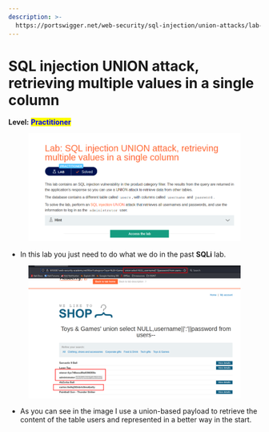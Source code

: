 ```yaml
---
description: >-
  https://portswigger.net/web-security/sql-injection/union-attacks/lab-retrieve-multiple-values-in-single-column
---
```


# SQL injection UNION attack, retrieving multiple values in a single column

**Level:** <mark style="color:blue;">**Practitioner**</mark>

<figure><img src="../../../../../.gitbook/assets/SQLinjectionUNIONattackretrievingmultiplevaluesinasinglecolumn1 (1).png" alt=""><figcaption></figcaption></figure>

* In this lab you just need to do what we do in the past **SQLi** lab.

<figure><img src="../../../../../.gitbook/assets/SQLinjectionUNIONattackretrievingmultiplevaluesinasinglecolumn2.png" alt=""><figcaption></figcaption></figure>

* As you can see in the image I use a union-based payload to retrieve the content of the table users and represented in a better way in the start.
